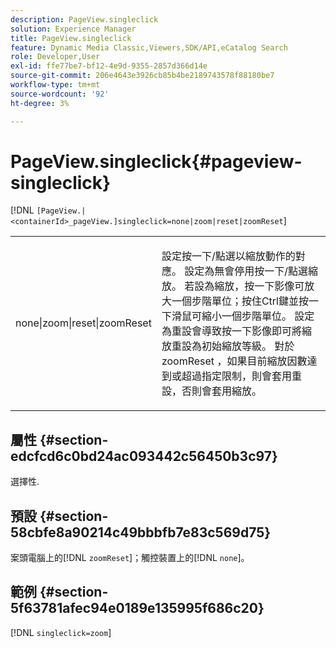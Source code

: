 ```yaml
---
description: PageView.singleclick
solution: Experience Manager
title: PageView.singleclick
feature: Dynamic Media Classic,Viewers,SDK/API,eCatalog Search
role: Developer,User
exl-id: ffe77be7-bf12-4e9d-9355-2857d366d14e
source-git-commit: 206e4643e3926cb85b4be2189743578f88180be7
workflow-type: tm+mt
source-wordcount: '92'
ht-degree: 3%

---
```


# PageView.singleclick{#pageview-singleclick}

[!DNL `[PageView.|<containerId>_pageView.]singleclick=none|zoom|reset|zoomReset`]

<table id="table_5654736F216D4ABC9FC783F83E0BBA03"> 
 <tbody> 
  <tr> 
   <td colname="col1"> <p> <span class="codeph"> none|zoom|reset|zoomReset </span> </p> </td> 
   <td colname="col2"> <p> 設定按一下/點選以縮放動作的對應。 設定為<span class="codeph">無</span>會停用按一下/點選縮放。 若設為<span class="codeph">縮放</span>，按一下影像可放大一個步階單位；按住Ctrl鍵並按一下滑鼠可縮小一個步階單位。 設定為<span class="codeph">重設</span>會導致按一下影像即可將縮放重設為初始縮放等級。 對於<span class="codeph"> zoomReset </span>，如果目前縮放因數達到或超過指定限制，則會套用重設，否則會套用縮放。 </p> </td> 
  </tr> 
 </tbody> 
</table>

## 屬性 {#section-edcfcd6c0bd24ac093442c56450b3c97}

選擇性.

## 預設 {#section-58cbfe8a90214c49bbbfb7e83c569d75}

案頭電腦上的[!DNL `zoomReset`]；觸控裝置上的[!DNL `none`]。

## 範例 {#section-5f63781afec94e0189e135995f686c20}

[!DNL `singleclick=zoom`]
